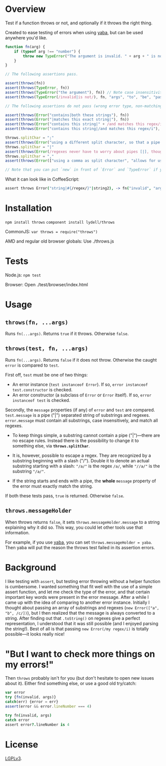 Overview
========

Test if a function throws or not, and optionally if it throws the right thing.

Created to ease testing of errors when using [yaba], but can be used anywhere you'd like.

```javascript
function fn(arg) {
	if (typeof arg !== "number") {
		throw new TypeError("The argument is invalid. " + arg + " is not a number.")
	}
}

// The following assertions pass.

assert(throws(fn))
assert(throws(TypeError, fn))
assert(throws(TypeError("the argument"), fn)) // Note case insensitivity.
assert(throws(TypeError(/invalid|is not/), fn, "args", "to", "be", "passed", "to", fn))

// The following assertions do not pass (wrong error type, non-matching message).

assert(throws(Error("contains|both these strings"), fn))
assert(throws(Error("|matches this exact string|"), fn))
assert(throws(Error("contains this string|" + /and matches this regex/i), fn))
assert(throws(Error("contains this string|/and matches this regex/i"), fn))

throws.splitChar = ";"
assert(throws(Error("using a different split character, so that a pipe (|) can be matched"), fn))
throws.splitChar = "|"
assert(throws(Error(/regexes never have to worry about pipes [|], though/), fn))
throws.splitChar = ","
assert(throws(Error(["using a comma as split character", "allows for using", /an array/]), fn))

// Note that you can put `new` in front of `Error` and `TypeError` if you think that reads better.
```

What it can look like in CoffeeScript:

```coffeescript
assert throws Error("string|#{/regex/}"|string2), -> fn("invalid", "args")
```

[yaba]: https://github.com/lydell/yaba


Installation
============

`npm install throws`
`component install lydell/throws`

CommonJS: `var throws = require("throws")`

AMD and regular old browser globals: Use ./throws.js


Tests
=====

Node.js: `npm test`

Browser: Open ./test/browser/index.html




Usage
=====

`throws(fn, ...args)`
---------------------

Runs `fn(...args)`. Returns `true` if it throws. Otherwise `false`.

`throws(test, fn, ...args)`
---------------------------

Runs `fn(...args)`. Returns `false` if it does not throw. Otherwise the caught `error` is compared
to `test`.

First off, `test` must be one of two things:

  - An error instance (`test instanceof Error`). If so, `error instanceof test.constructor` is
    checked.
  - An error constructor (a subclass of `Error` or `Error` itself). If so, `error instanceof test`
    is checked.

Secondly, the `message` properties (if any) of `error` and `test` are compared. `test.message` is a
pipe ("|") separated string of substrings and regexes. `error.message` must contain all substrings,
case insensitively, and match all regexes.

  - To keep things simple, a substring cannot contain a pipe ("|")—there are no escape rules.
    Instead there is the possibility to change it to something else, via **`throws.splitChar`**.

  - It is, however, possible to escape a regex. They are recognized by a substring beginning with a
    slash ("/"). Double it to denote an actual substring starting with a slash: `"/a/"` is the regex
    `/a/`, while `"//a/"` is the substring `"/a/"`.

  - If the string starts and ends with a pipe, the **whole** `message` property of the error must
    exactly match the string.

If both these tests pass, `true` is returned. Otherwise `false`.

`throws.messageHolder`
----------------------

When throws returns `false`, it sets `throws.messageHolder.message` to a string explaining why it
did so. This way, you could let other tools use that information.

For example, if you use [yaba], you can set `throws.messageHolder = yaba`. Then yaba will put the
reason the throws test failed in its assertion errors.


Background
==========

I like testing with `assert`, but testing error throwing without a helper function is cumbersome. I
wanted something that fit well with the use of a simple assert function, and let me check the type
of the error, and that certain important key words were present in the error message. After a while
I came up with the idea of comparing to another error instance. Initially I thought about passing an
array of substrings and regexes (`new Error(["a", "b", /c/])`), but I then realized that the message
is always converted to a string. After finding out that `.toString()` on regexes give a perfect
representation, I understood that it was still possible (and I enjoyed parsing the string!). Best of
all is that passing `new Error(/my regex/i)` is totally possible—it looks really nice!


"But I want to check more things on my errors!"
===============================================

Then `throws` probably isn't for you (but don't hesitate to open new issues about it). Either find
something else, or use a good old try/catch:

```javascript
var error
try {fn(invalid, args)}
catch(err) {error = err}
assert(error && error.lineNumber === 4)
```

```coffeescript
try fn(invalid, args)
catch error
assert error?.lineNumber is 4
```


License
=======

[LGPLv3](COPYING).
